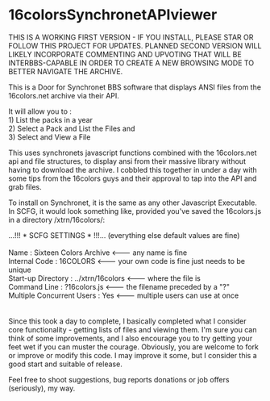 # 16colorsSynchronetAPIviewer
THIS IS A WORKING FIRST VERSION - IF YOU INSTALL, PLEASE STAR OR FOLLOW THIS PROJECT FOR UPDATES.  PLANNED SECOND VERSION WILL LIKELY INCORPORATE COMMENTING AND UPVOTING THAT WILL BE INTERBBS-CAPABLE IN ORDER TO CREATE A NEW BROWSING MODE TO BETTER NAVIGATE THE ARCHIVE.

This is a Door for Synchronet BBS software that displays ANSI files from the 16colors.net archive via their API.

It will allow you to : <br>1) List the packs in a year <br>2) Select a Pack and List the Files and<br> 3) Select and View a File

This uses synchronets javascript functions combined with the 16colors.net api and file structures, to display ansi from their massive library without having to download the archive.  I cobbled this together in under a day with some tips from the 16colors guys and their approval to tap into the API and grab files.  

To install on Synchronet, it is the same as any other Javascript Executable.  In SCFG, it would look something like, provided you've saved the 16colors.js in a directory /xtrn/16colors/:

...!!! * SCFG SETTINGS * !!!... (everything else default values are fine)<br><br>
Name       :                Sixteen Colors Archive       <--- any name is fine<br>
Internal Code      :        16COLORS                     <--- your own code is fine just needs to be unique<br>
Start-up Directory    :     ../xtrn/16colors             <--- where the file is<br>
Command Line          :     ?16colors.js                 <--- the filename preceded by a "?"<br>
Multiple Concurrent Users : Yes                          <--- multiple users can use at once<br>
<br><br>
Since this took a day to complete, I basically completed what I consider core functionality - getting lists of files and viewing them.  I'm sure you can think of some improvements, and I also encourage you to try getting your feet wet if you can muster the courage.  Obviously, you are welcome to fork or improve or modify this code. I may improve it some, but I consider this a good start and suitable of release.  

 Feel free to shoot suggestions, bug reports donations or job offers (seriously), my way.  
